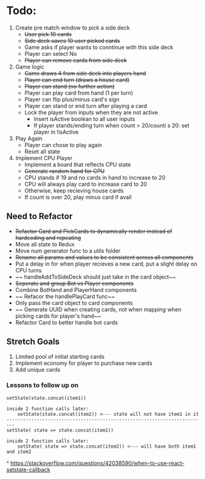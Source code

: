 # Todo:
1. Create pre match window to pick a side deck
    * ~~User pick 10 cards~~
    * ~~Side deck saves 10 user picked cards~~
    * Game asks if player wants to conntinue with this side deck
    * Player can select No
    * ~~Player can remove cards from side deck~~
2. Game logic
    * ~~Game draws 4 from side deck into players hand~~
    * ~~Player can end turn (draws a house card)~~
    * ~~Player can stand (no further action)~~
    * Player can play card from hand (1 per turn)
    * Player can flip plus/minus card's sign
    * Player can stand or end turn after playing a card
    * Lock the player from inputs when they are not active
        * Insert isActive boolean to all user inputs
        * If player stands/ending turn when count > 20/counti s 20: set player in !isActive
3.  Play Again
    * Player can chose to play again
    * Reset all state
4. Implement CPU Player
    * Implement a board that reflects CPU state
    * ~~Generate random hand for CPU~~
    * CPU stands if 19 and no cards in hand to increase to 20
    * CPU will always play card to increase card to 20
    * Otherwise, keep recieving house cards
    * If count is over 20, play minus card if avail

## Need to Refactor
* ~~Refactor Card and PickCards to dynamically render instead of hardcoding and repeating~~
* Move all state to Redux
* Move num generator func to a utils folder
* ~~Rename all params and values to be consistent across all components~~
* Put a delay in for when player recieves a new card, put a slight delay on CPU turns 
* ~~ handleAddToSideDeck should just take in the card object~~ 
* ~~Seperate and group Bot vs Player components~~ 
* Combine BotHand and PlayerHand components
* ~~ Refacor the handlePlayCard func~~ 
* Only pass the card object to card components
* ~~ Generate UUID when creating cards, not when mapping when picking cards for player's hand~~ 
* Refactor Card to better handle bot cards

## Stretch Goals
1. Limited pool of initial starting cards
2. Implement economy for player to purchase new cards
3. Add unique cards

### Lessons to follow up on
```
setState(state.concat(item1))

inside 2 function calls later:
    setState(state.concat(item2)) <--- state will not have item1 in it
-------------------------------------------------------------------------
setState( state => state.concat(item1))

inside 2 function calls later:
    setState( state => state.concat(item2)) <--- will have both item1 and item2
```
^
https://stackoverflow.com/questions/42038590/when-to-use-react-setstate-callback